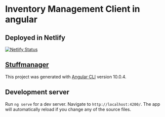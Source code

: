 # Inventory Management Client in angular
## Deployed in Netlify
[![Netlify Status](https://api.netlify.com/api/v1/badges/4084837d-3213-4943-a705-041f3f41b3f7/deploy-status)](https://app.netlify.com/sites/stuffmanager/deploys)

## [Stuffmanager](https://stuffmanager.netlify.app/)

This project was generated with [Angular CLI](https://github.com/angular/angular-cli) version 10.0.4.

## Development server

Run `ng serve` for a dev server. Navigate to `http://localhost:4200/`. The app will automatically reload if you change any of the source files.
